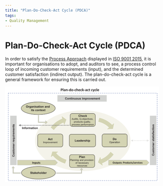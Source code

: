 ```yaml
---
title: "Plan-Do-Check-Act Cycle (PDCA)"
tags: 
- Quality Management
---
```

# Plan-Do-Check-Act Cycle (PDCA)
In order to satisfy the [Process Approach](notes/Process%20Approach.md) displayed in [ISO 9001 2015](notes/ISO%209001%202015.md), it is important for organisations to adopt, and auditors to see, a process control loop of incoming customer requirements (input), and the determined customer satisfaction (indirect output). The plan-do-check-act cycle is a general framework for ensuring this is carried out.

![](attachments/Pasted%20image%2020230118150544.png)